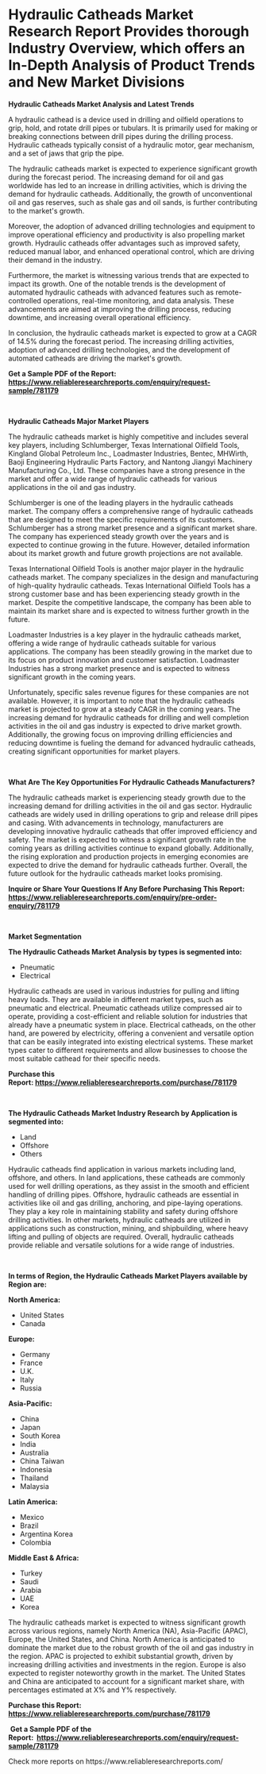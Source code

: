 <p><h1>Hydraulic Catheads Market Research Report Provides thorough Industry Overview, which offers an In-Depth Analysis of Product Trends and New Market Divisions</h1></p><p><strong>Hydraulic Catheads Market Analysis and Latest Trends</strong></p>
<p><p>A hydraulic cathead is a device used in drilling and oilfield operations to grip, hold, and rotate drill pipes or tubulars. It is primarily used for making or breaking connections between drill pipes during the drilling process. Hydraulic catheads typically consist of a hydraulic motor, gear mechanism, and a set of jaws that grip the pipe.</p><p>The hydraulic catheads market is expected to experience significant growth during the forecast period. The increasing demand for oil and gas worldwide has led to an increase in drilling activities, which is driving the demand for hydraulic catheads. Additionally, the growth of unconventional oil and gas reserves, such as shale gas and oil sands, is further contributing to the market's growth.</p><p>Moreover, the adoption of advanced drilling technologies and equipment to improve operational efficiency and productivity is also propelling market growth. Hydraulic catheads offer advantages such as improved safety, reduced manual labor, and enhanced operational control, which are driving their demand in the industry.</p><p>Furthermore, the market is witnessing various trends that are expected to impact its growth. One of the notable trends is the development of automated hydraulic catheads with advanced features such as remote-controlled operations, real-time monitoring, and data analysis. These advancements are aimed at improving the drilling process, reducing downtime, and increasing overall operational efficiency.</p><p>In conclusion, the hydraulic catheads market is expected to grow at a CAGR of 14.5% during the forecast period. The increasing drilling activities, adoption of advanced drilling technologies, and the development of automated catheads are driving the market's growth.</p></p>
<p><strong>Get a Sample PDF of the Report:&nbsp; <a href="https://www.reliableresearchreports.com/enquiry/request-sample/781179">https://www.reliableresearchreports.com/enquiry/request-sample/781179</a></strong></p>
<p>&nbsp;</p>
<p><strong>Hydraulic Catheads Major Market Players</strong></p>
<p><p>The hydraulic catheads market is highly competitive and includes several key players, including Schlumberger, Texas International Oilfield Tools, Kingland Global Petroleum Inc., Loadmaster Industries, Bentec, MHWirth, Baoji Engineering Hydraulic Parts Factory, and Nantong Jiangyi Machinery Manufacturing Co., Ltd. These companies have a strong presence in the market and offer a wide range of hydraulic catheads for various applications in the oil and gas industry.</p><p>Schlumberger is one of the leading players in the hydraulic catheads market. The company offers a comprehensive range of hydraulic catheads that are designed to meet the specific requirements of its customers. Schlumberger has a strong market presence and a significant market share. The company has experienced steady growth over the years and is expected to continue growing in the future. However, detailed information about its market growth and future growth projections are not available.</p><p>Texas International Oilfield Tools is another major player in the hydraulic catheads market. The company specializes in the design and manufacturing of high-quality hydraulic catheads. Texas International Oilfield Tools has a strong customer base and has been experiencing steady growth in the market. Despite the competitive landscape, the company has been able to maintain its market share and is expected to witness further growth in the future.</p><p>Loadmaster Industries is a key player in the hydraulic catheads market, offering a wide range of hydraulic catheads suitable for various applications. The company has been steadily growing in the market due to its focus on product innovation and customer satisfaction. Loadmaster Industries has a strong market presence and is expected to witness significant growth in the coming years.</p><p>Unfortunately, specific sales revenue figures for these companies are not available. However, it is important to note that the hydraulic catheads market is projected to grow at a steady CAGR in the coming years. The increasing demand for hydraulic catheads for drilling and well completion activities in the oil and gas industry is expected to drive market growth. Additionally, the growing focus on improving drilling efficiencies and reducing downtime is fueling the demand for advanced hydraulic catheads, creating significant opportunities for market players.</p></p>
<p>&nbsp;</p>
<p><strong>What Are The Key Opportunities For Hydraulic Catheads Manufacturers?</strong></p>
<p><p>The hydraulic catheads market is experiencing steady growth due to the increasing demand for drilling activities in the oil and gas sector. Hydraulic catheads are widely used in drilling operations to grip and release drill pipes and casing. With advancements in technology, manufacturers are developing innovative hydraulic catheads that offer improved efficiency and safety. The market is expected to witness a significant growth rate in the coming years as drilling activities continue to expand globally. Additionally, the rising exploration and production projects in emerging economies are expected to drive the demand for hydraulic catheads further. Overall, the future outlook for the hydraulic catheads market looks promising.</p></p>
<p><strong>Inquire or Share Your Questions If Any Before Purchasing This Report: <a href="https://www.reliableresearchreports.com/enquiry/pre-order-enquiry/781179">https://www.reliableresearchreports.com/enquiry/pre-order-enquiry/781179</a></strong></p>
<p>&nbsp;</p>
<p><strong>Market Segmentation</strong></p>
<p><strong>The Hydraulic Catheads Market Analysis by types is segmented into:</strong></p>
<p><ul><li>Pneumatic</li><li>Electrical</li></ul></p>
<p><p>Hydraulic catheads are used in various industries for pulling and lifting heavy loads. They are available in different market types, such as pneumatic and electrical. Pneumatic catheads utilize compressed air to operate, providing a cost-efficient and reliable solution for industries that already have a pneumatic system in place. Electrical catheads, on the other hand, are powered by electricity, offering a convenient and versatile option that can be easily integrated into existing electrical systems. These market types cater to different requirements and allow businesses to choose the most suitable cathead for their specific needs.</p></p>
<p><strong>Purchase this Report:&nbsp;<a href="https://www.reliableresearchreports.com/purchase/781179">https://www.reliableresearchreports.com/purchase/781179</a></strong></p>
<p>&nbsp;</p>
<p><strong>The Hydraulic Catheads Market Industry Research by Application is segmented into:</strong></p>
<p><ul><li>Land</li><li>Offshore</li><li>Others</li></ul></p>
<p><p>Hydraulic catheads find application in various markets including land, offshore, and others. In land applications, these catheads are commonly used for well drilling operations, as they assist in the smooth and efficient handling of drilling pipes. Offshore, hydraulic catheads are essential in activities like oil and gas drilling, anchoring, and pipe-laying operations. They play a key role in maintaining stability and safety during offshore drilling activities. In other markets, hydraulic catheads are utilized in applications such as construction, mining, and shipbuilding, where heavy lifting and pulling of objects are required. Overall, hydraulic catheads provide reliable and versatile solutions for a wide range of industries.</p></p>
<p>&nbsp;</p>
<p><strong>In terms of Region, the Hydraulic Catheads Market Players available by Region are:</strong></p>
<p>
    <p> <strong> North America: </strong>
        <ul>
            <li>United States</li>
            <li>Canada</li>
        </ul>
        </p> 
    <p> <strong> Europe: </strong>
        <ul>
            <li>Germany</li>
            <li>France</li>
            <li>U.K.</li>
            <li>Italy</li>
            <li>Russia</li>
        </ul>
        </p> 
    <p> <strong> Asia-Pacific: </strong>
        <ul>
            <li>China</li>
            <li>Japan</li>
            <li>South Korea</li>
            <li>India</li>
            <li>Australia</li>
            <li>China Taiwan</li>
            <li>Indonesia</li>
            <li>Thailand</li>
            <li>Malaysia</li>
        </ul>
        </p> 
    <p> <strong> Latin America: </strong>
        <ul>
            <li>Mexico</li>
            <li>Brazil</li>
            <li>Argentina Korea</li>
            <li>Colombia</li>
        </ul>
        </p> 
    <p> <strong> Middle East & Africa: </strong>
        <ul>
            <li>Turkey</li>
            <li>Saudi</li>
            <li>Arabia</li>
            <li>UAE</li>
            <li>Korea</li>
        </ul>
    </p>
    </p>
<p><p>The hydraulic catheads market is expected to witness significant growth across various regions, namely North America (NA), Asia-Pacific (APAC), Europe, the United States, and China. North America is anticipated to dominate the market due to the robust growth of the oil and gas industry in the region. APAC is projected to exhibit substantial growth, driven by increasing drilling activities and investments in the region. Europe is also expected to register noteworthy growth in the market. The United States and China are anticipated to account for a significant market share, with percentages estimated at X% and Y% respectively.</p></p>
<p><strong>Purchase this Report: <a href="https://www.reliableresearchreports.com/purchase/781179">https://www.reliableresearchreports.com/purchase/781179</a></strong></p>
<p>&nbsp;<strong>Get a Sample PDF of the Report:&nbsp;&nbsp;<a href="https://www.reliableresearchreports.com/enquiry/request-sample/781179">https://www.reliableresearchreports.com/enquiry/request-sample/781179</a></strong></p>
<p><strong></strong></p>
<p>Check more reports on https://www.reliableresearchreports.com/</p>